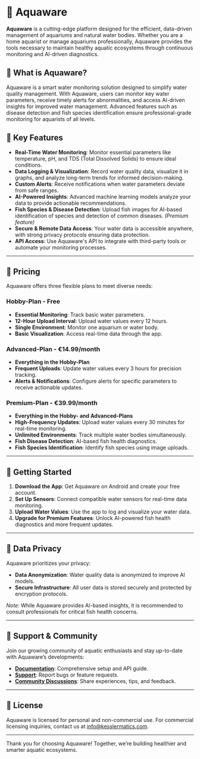 # 🌊 Aquaware

**Aquaware** is a cutting-edge platform designed for the efficient, data-driven management of aquariums and natural water bodies. Whether you are a home aquarist or manage aquariums professionally, Aquaware provides the tools necessary to maintain healthy aquatic ecosystems through continuous monitoring and AI-driven diagnostics.

## 🐠 What is Aquaware?

Aquaware is a smart water monitoring solution designed to simplify water quality management. With Aquaware, users can monitor key water parameters, receive timely alerts for abnormalities, and access AI-driven insights for improved water management. Advanced features such as disease detection and fish species identification ensure professional-grade monitoring for aquarists of all levels.

## 🌟 Key Features

- **Real-Time Water Monitoring**: Monitor essential parameters like temperature, pH, and TDS (Total Dissolved Solids) to ensure ideal conditions.  
- **Data Logging & Visualization**: Record water quality data, visualize it in graphs, and analyze long-term trends for informed decision-making.  
- **Custom Alerts**: Receive notifications when water parameters deviate from safe ranges.  
- **AI-Powered Insights**: Advanced machine learning models analyze your data to provide actionable recommendations.  
- **Fish Species & Disease Detection**: Upload fish images for AI-based identification of species and detection of common diseases. *(Premium feature)*  
- **Secure & Remote Data Access**: Your water data is accessible anywhere, with strong privacy protocols ensuring data protection.  
- **API Access**: Use Aquaware's API to integrate with third-party tools or automate your monitoring processes.

---

## 💸 Pricing

Aquaware offers three flexible plans to meet diverse needs:

### Hobby-Plan - **Free**

- **Essential Monitoring**: Track basic water parameters.  
- **12-Hour Upload Interval**: Upload water values every 12 hours.  
- **Single Environment**: Monitor one aquarium or water body.  
- **Basic Visualization**: Access real-time data through the app.  

### Advanced-Plan - **€14.99/month**

- **Everything in the Hobby-Plan**  
- **Frequent Uploads**: Update water values every 3 hours for precision tracking.  
- **Alerts & Notifications**: Configure alerts for specific parameters to receive actionable updates.  

### Premium-Plan - **€39.99/month**

- **Everything in the Hobby- and Advanced-Plans**  
- **High-Frequency Updates**: Upload water values every 30 minutes for real-time monitoring.  
- **Unlimited Environments**: Track multiple water bodies simultaneously.  
- **Fish Disease Detection**: AI-based fish health diagnostics.  
- **Fish Species Identification**: Identify fish species using image uploads.  

---

## 🚀 Getting Started

1. **Download the App**: Get Aquaware on Android and create your free account.  
2. **Set Up Sensors**: Connect compatible water sensors for real-time data monitoring.  
3. **Upload Water Values**: Use the app to log and visualize your water data.  
4. **Upgrade for Premium Features**: Unlock AI-powered fish health diagnostics and more frequent updates.  

---

## 🔐 Data Privacy

Aquaware prioritizes your privacy:  

- **Data Anonymization**: Water quality data is anonymized to improve AI models.  
- **Secure Infrastructure**: All user data is stored securely and protected by encryption protocols.  

*Note*: While Aquaware provides AI-based insights, it is recommended to consult professionals for critical fish health concerns.

---

## 💬 Support & Community

Join our growing community of aquatic enthusiasts and stay up-to-date with Aquaware’s developments:  

- **[Documentation](https://aquaware.kesslermatics.com/docs/)**: Comprehensive setup and API guide.  
- **[Support](https://github.com/kesslermatics/Aquaware/issues)**: Report bugs or feature requests.  
- **[Community Discussions](https://github.com/kesslermatics/Aquaware/discussions)**: Share experiences, tips, and feedback.  

---

## 📄 License

Aquaware is licensed for personal and non-commercial use. For commercial licensing inquiries, contact us at [info@kesslermatics.com](mailto:info@kesslermatics.com).

---

Thank you for choosing Aquaware! Together, we’re building healthier and smarter aquatic ecosystems.
